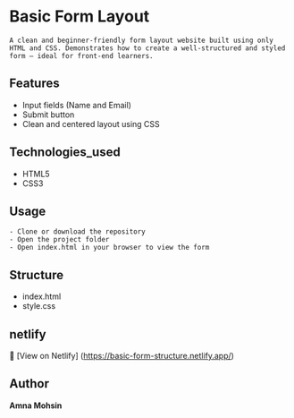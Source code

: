 # Basic Form Layout

    A clean and beginner-friendly form layout website built using only HTML and CSS. Demonstrates how to create a well-structured and styled form — ideal for front-end learners.

## Features

  - Input fields (Name and Email)
  - Submit button
  - Clean and centered layout using CSS

## Technologies_used

  - HTML5
  - CSS3

## Usage

    - Clone or download the repository
    - Open the project folder
    - Open index.html in your browser to view the form

## Structure

  - index.html
  - style.css

## netlify

🔗 [View on Netlify] (https://basic-form-structure.netlify.app/)

## Author

**Amna Mohsin**

